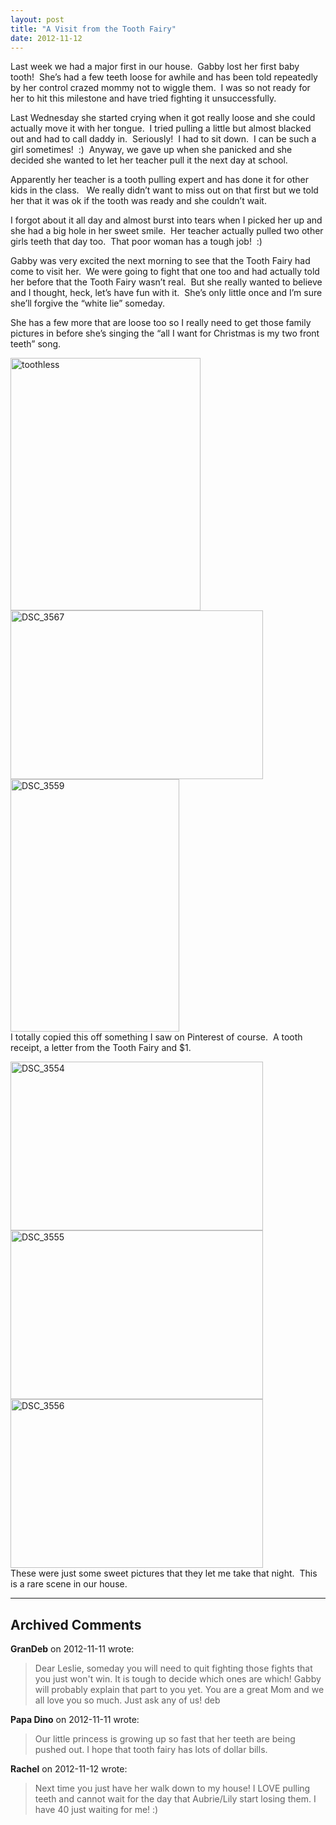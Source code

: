 ```yaml
---
layout: post
title: "A Visit from the Tooth Fairy"
date: 2012-11-12
---
```


<p>Last week we had a major first in our house.&#160; Gabby lost her first baby tooth!&#160; She’s had a few teeth loose for awhile and has been told repeatedly by her control crazed mommy not to wiggle them.&#160; I was so not ready for her to hit this milestone and have tried fighting it unsuccessfully.&#160; </p>  <p>Last Wednesday she started crying when it got really loose and she could actually move it with her tongue.&#160; I tried pulling a little but almost blacked out and had to call daddy in.&#160; Seriously!&#160; I had to sit down.&#160; I can be such a girl sometimes!&#160; :)&#160; Anyway, we gave up when she panicked and she decided she wanted to let her teacher pull it the next day at school. </p>  <p>Apparently her teacher is a tooth pulling expert and has done it for other kids in the class.&#160;&#160; We really didn’t want to miss out on that first but we told her that it was ok if the tooth was ready and she couldn’t wait.&#160; </p>  <p>I forgot about it all day and almost burst into tears when I picked her up and she had a big hole in her sweet smile.&#160; Her teacher actually pulled two other girls teeth that day too.&#160; That poor woman has a tough job!&#160; :)</p>  <p>Gabby was very excited the next morning to see that the Tooth Fairy had come to visit her.&#160; We were going to fight that one too and had actually told her before that the Tooth Fairy wasn’t real.&#160; But she really wanted to believe and I thought, heck, let’s have fun with it.&#160; She’s only little once and I’m sure she’ll forgive the “white lie” someday.&#160; </p>  <p>She has a few more that are loose too so I really need to get those family pictures in before she’s singing the “all I want for Christmas is my two front teeth” song.&#160; </p>  <p><a href="/thepaladinos/assets/images/toothless.jpg" target="_blank"><img style="background-image: none; border-bottom: 0px; border-left: 0px; padding-left: 0px; padding-right: 0px; display: inline; border-top: 0px; border-right: 0px; padding-top: 0px" title="toothless" border="0" alt="toothless" src="/thepaladinos/assets/images/toothless_thumb.jpg" width="304" height="404" /></a>    <br /><a href="/thepaladinos/assets/images/DSC_3567.jpg" target="_blank"><img style="background-image: none; border-bottom: 0px; border-left: 0px; padding-left: 0px; padding-right: 0px; display: inline; border-top: 0px; border-right: 0px; padding-top: 0px" title="DSC_3567" border="0" alt="DSC_3567" src="/thepaladinos/assets/images/DSC_3567_thumb.jpg" width="404" height="270" /></a>    <br /><a href="/thepaladinos/assets/images/DSC_3559.jpg" target="_blank"><img style="background-image: none; border-bottom: 0px; border-left: 0px; padding-left: 0px; padding-right: 0px; display: inline; border-top: 0px; border-right: 0px; padding-top: 0px" title="DSC_3559" border="0" alt="DSC_3559" src="/thepaladinos/assets/images/DSC_3559_thumb.jpg" width="270" height="404" /></a>    <br />I totally copied this off something I saw on Pinterest of course.&#160; A tooth receipt, a letter from the Tooth Fairy and $1.</p>  <p><a href="/thepaladinos/assets/images/DSC_3554.jpg" target="_blank"><img style="background-image: none; border-bottom: 0px; border-left: 0px; margin: 0px; padding-left: 0px; padding-right: 0px; display: inline; border-top: 0px; border-right: 0px; padding-top: 0px" title="DSC_3554" border="0" alt="DSC_3554" src="/thepaladinos/assets/images/DSC_3554_thumb.jpg" width="404" height="270" /></a><a href="/thepaladinos/assets/images/DSC_3555.jpg" target="_blank"><img style="background-image: none; border-bottom: 0px; border-left: 0px; margin: 0px; padding-left: 0px; padding-right: 0px; display: inline; border-top: 0px; border-right: 0px; padding-top: 0px" title="DSC_3555" border="0" alt="DSC_3555" src="/thepaladinos/assets/images/DSC_3555_thumb.jpg" width="404" height="270" /></a><a href="/thepaladinos/assets/images/DSC_3556.jpg" target="_blank"><img style="background-image: none; border-bottom: 0px; border-left: 0px; margin: 0px; padding-left: 0px; padding-right: 0px; display: inline; border-top: 0px; border-right: 0px; padding-top: 0px" title="DSC_3556" border="0" alt="DSC_3556" src="/thepaladinos/assets/images/DSC_3556_thumb.jpg" width="404" height="270" /></a>    <br />These were just some sweet pictures that they let me take that night.&#160; This is a rare scene in our house.&#160; </p>


---

## Archived Comments

**GranDeb** on 2012-11-11 wrote:

> Dear Leslie, someday you will need to quit fighting those fights that you just won't win.  It is tough to decide which ones are which!  Gabby will probably explain that part to you yet.  You are a great Mom and we all love you so much.  Just ask any of us! deb

**Papa Dino** on 2012-11-11 wrote:

> Our little princess is growing up so fast that her teeth are being pushed out.  I hope that tooth fairy has lots of dollar bills.

**Rachel** on 2012-11-12 wrote:

> Next time you just have her walk down to my house!  I LOVE pulling teeth and cannot wait for the day that Aubrie/Lily start losing them.  I have 40 just waiting for me!  :)
